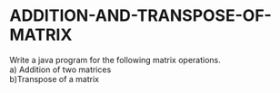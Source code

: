 # ADDITION-AND-TRANSPOSE-OF-MATRIX
Write a java program for the following matrix operations. <br>
a) Addition of two matrices <br>
b)Transpose of a matrix
